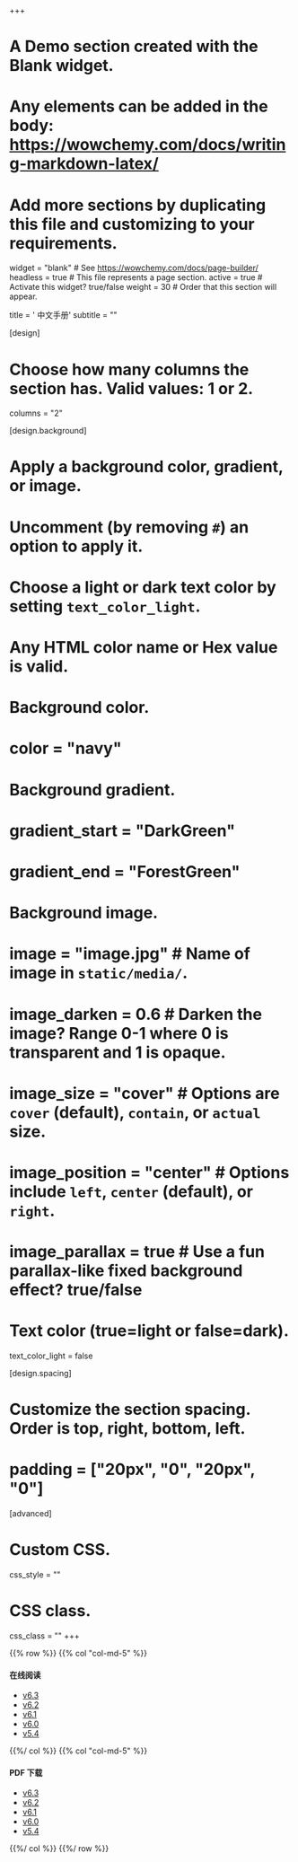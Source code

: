 +++
# A Demo section created with the Blank widget.
# Any elements can be added in the body: https://wowchemy.com/docs/writing-markdown-latex/
# Add more sections by duplicating this file and customizing to your requirements.

widget = "blank"  # See https://wowchemy.com/docs/page-builder/
headless = true  # This file represents a page section.
active = true  # Activate this widget? true/false
weight = 30  # Order that this section will appear.

title = '<i class="fas fa-book"></i> 中文手册'
subtitle = ""

[design]
  # Choose how many columns the section has. Valid values: 1 or 2.
  columns = "2"

[design.background]
  # Apply a background color, gradient, or image.
  #   Uncomment (by removing `#`) an option to apply it.
  #   Choose a light or dark text color by setting `text_color_light`.
  #   Any HTML color name or Hex value is valid.

  # Background color.
  # color = "navy"

  # Background gradient.
  # gradient_start = "DarkGreen"
  # gradient_end = "ForestGreen"

  # Background image.
  # image = "image.jpg"  # Name of image in `static/media/`.
  # image_darken = 0.6  # Darken the image? Range 0-1 where 0 is transparent and 1 is opaque.
  # image_size = "cover"  #  Options are `cover` (default), `contain`, or `actual` size.
  # image_position = "center"  # Options include `left`, `center` (default), or `right`.
  # image_parallax = true  # Use a fun parallax-like fixed background effect? true/false

  # Text color (true=light or false=dark).
  text_color_light = false

[design.spacing]
  # Customize the section spacing. Order is top, right, bottom, left.
  # padding = ["20px", "0", "20px", "0"]

[advanced]
 # Custom CSS.
 css_style = ""

 # CSS class.
 css_class = ""
+++

{{% row %}}
{{% col "col-md-5" %}}

#### <i class="fab fa-html5"></i> 在线阅读

- [v6.3](https://docs.gmt-china.org/latest/)
- [v6.2](https://docs.gmt-china.org/6.2/)
- [v6.1](https://docs.gmt-china.org/6.1/)
- [v6.0](https://docs.gmt-china.org/6.0/)
- [v5.4](https://docs.gmt-china.org/5.4/)

{{%/ col %}}
{{% col "col-md-5" %}}

#### <i class="far fa-file-pdf"></i> PDF 下载

- [v6.3](https://docs.gmt-china.org/6.3/GMT_docs.pdf)
- [v6.2](https://docs.gmt-china.org/6.2/GMT_docs.pdf)
- [v6.1](https://docs.gmt-china.org/6.1/GMT_docs.pdf)
- [v6.0](https://docs.gmt-china.org/6.0/GMT_docs.pdf)
- [v5.4](https://docs.gmt-china.org/5.4/GMT_docs.pdf)

{{%/ col %}}
{{%/ row %}}
